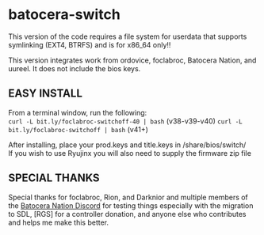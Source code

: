 # batocera-switch

This version of the code requires a file system for userdata that supports symlinking (EXT4, BTRFS) and is for x86_64 only!!  

This version integrates work from ordovice, foclabroc, Batocera Nation, and uureel.  It does not include the bios keys.  

## EASY INSTALL
From a terminal window, run the following:<br>
```curl -L bit.ly/foclabroc-switchoff-40 | bash```  (v38-v39-v40)
```curl -L bit.ly/foclabroc-switchoff | bash```  (v41+)

After installing, place your prod.keys and title.keys in /share/bios/switch/  
If you wish to use Ryujinx you will also need to supply the firmware zip file

## SPECIAL THANKS
Special thanks for foclabroc, Rion, and Darknior and multiple members of the [Batocera Nation Discord](https://discord.gg/cuw5Xt7M7d) for testing things especially with the migration to SDL, [RGS] for a controller donation, and anyone else who contributes and helps me make this better. 

